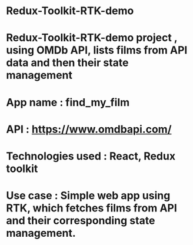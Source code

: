 # Redux-Toolkit-RTK-demo
# Redux-Toolkit-RTK-demo project , using OMDb API, lists films from API data and then their state management
# App name : find_my_film
# API : https://www.omdbapi.com/
# Technologies used : React, Redux toolkit
# Use case : Simple web app using RTK, which fetches films from API and their corresponding state management.
